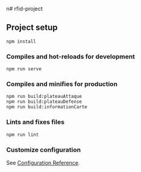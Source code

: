 n# rfid-project

## Project setup
```
npm install
```

### Compiles and hot-reloads for development
```
npm run serve
```

### Compiles and minifies for production
```
npm run build:plateauAttaque
npm run build:plateauDefense
npm run build:informationCarte
```

### Lints and fixes files
```
npm run lint
```

### Customize configuration
See [Configuration Reference](https://cli.vuejs.org/config/).
